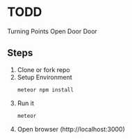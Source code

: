 # TODD
Turning Points Open Door Door

## Steps

  1.  Clone or fork repo
  2.  Setup Environment
      ```javascript
      meteor npm install
      ```
  3.  Run it
      ```javascript
      meteor
      ```
  4.  Open browser (http://localhost:3000)
